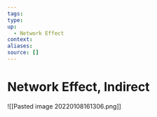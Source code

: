 ```yaml
---
tags:
type:
up:
  - Network Effect
context:
aliases:
source: []
---
```


# Network Effect, Indirect

![[Pasted image 20220108161306.png]]
